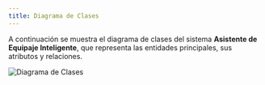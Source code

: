 ```yaml
---
title: Diagrama de Clases
---
```



A continuación se muestra el diagrama de clases del sistema **Asistente de Equipaje Inteligente**, que representa las entidades principales, sus atributos y relaciones.

![Diagrama de Clases](/imagenes/diagrama_clases.png)
